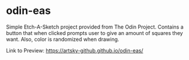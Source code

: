 # odin-eas

Simple Etch-A-Sketch project provided from The Odin Project. Contains a button that when clicked prompts user to give an amount of squares they want. Also, color is randomized when drawing.

Link to Preview: https://artsky-github.github.io/odin-eas/
